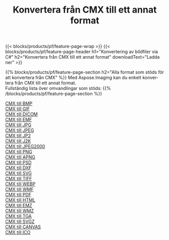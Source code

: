 ﻿---
title: Konvertera från CMX till ett annat format 
weight: 3920
url: /sv/net/conversion/from/cmx 
lang: sv
langdirlevel: 2
locales: zh-hans,ja,it,ru,de,es,fr,nl,id,lt,pl,pt,vi,tr,ko,zh-hant,ar,hi,th,sv,cs,uk,he
description: Med Aspose.Imaging kan du enkelt konvertera från CMX till ett annat format
---

{{< blocks/products/pf/feature-page-wrap >}}
{{< blocks/products/pf/feature-page-header h1="Konvertering av bildfiler via C#" h2="Konvertera från CMX till ett annat format" downloadText="Ladda ner" >}}


{{% blocks/products/pf/feature-page-section  h2="Alla format som stöds för att konvertera från CMX" %}}
Med Aspose.Imaging kan du enkelt konvertera från CMX till ett annat format.
<br/>
Fullständig lista över omvandlingar som stöds:
{{% /blocks/products/pf/feature-page-section %}}
<div class="container-fluid productfamilypage bg-gray">
    <div class="convertypes bg-gray agp-content section">
        <div class="container">
		<div class="row other-converters">
		    <div class='col-md-2 other-converter remove-lp remove-rp'><a href="/imaging/sv/net/conversion/cmx-to-bmp" >CMX till BMP</a></div><div class='col-md-2 other-converter remove-lp remove-rp'><a href="/imaging/sv/net/conversion/cmx-to-gif" >CMX till GIF</a></div><div class='col-md-2 other-converter remove-lp remove-rp'><a href="/imaging/sv/net/conversion/cmx-to-dicom" >CMX till DICOM</a></div><div class='col-md-2 other-converter remove-lp remove-rp'><a href="/imaging/sv/net/conversion/cmx-to-emf" >CMX till EMF</a></div><div class='col-md-2 other-converter remove-lp remove-rp'><a href="/imaging/sv/net/conversion/cmx-to-jpg" >CMX till JPG</a></div><div class='col-md-2 other-converter remove-lp remove-rp'><a href="/imaging/sv/net/conversion/cmx-to-jpeg" >CMX till JPEG</a></div><div class='col-md-2 other-converter remove-lp remove-rp'><a href="/imaging/sv/net/conversion/cmx-to-jp2" >CMX till JP2</a></div><div class='col-md-2 other-converter remove-lp remove-rp'><a href="/imaging/sv/net/conversion/cmx-to-j2k" >CMX till J2K</a></div><div class='col-md-2 other-converter remove-lp remove-rp'><a href="/imaging/sv/net/conversion/cmx-to-jpeg2000" >CMX till JPEG2000</a></div><div class='col-md-2 other-converter remove-lp remove-rp'><a href="/imaging/sv/net/conversion/cmx-to-png" >CMX till PNG</a></div><div class='col-md-2 other-converter remove-lp remove-rp'><a href="/imaging/sv/net/conversion/cmx-to-apng" >CMX till APNG</a></div><div class='col-md-2 other-converter remove-lp remove-rp'><a href="/imaging/sv/net/conversion/cmx-to-psd" >CMX till PSD</a></div><div class='col-md-2 other-converter remove-lp remove-rp'><a href="/imaging/sv/net/conversion/cmx-to-dxf" >CMX till DXF</a></div><div class='col-md-2 other-converter remove-lp remove-rp'><a href="/imaging/sv/net/conversion/cmx-to-svg" >CMX till SVG</a></div><div class='col-md-2 other-converter remove-lp remove-rp'><a href="/imaging/sv/net/conversion/cmx-to-tiff" >CMX till TIFF</a></div><div class='col-md-2 other-converter remove-lp remove-rp'><a href="/imaging/sv/net/conversion/cmx-to-webp" >CMX till WEBP</a></div><div class='col-md-2 other-converter remove-lp remove-rp'><a href="/imaging/sv/net/conversion/cmx-to-wmf" >CMX till WMF</a></div><div class='col-md-2 other-converter remove-lp remove-rp'><a href="/imaging/sv/net/conversion/cmx-to-pdf" >CMX till PDF</a></div><div class='col-md-2 other-converter remove-lp remove-rp'><a href="/imaging/sv/net/conversion/cmx-to-html" >CMX till HTML</a></div><div class='col-md-2 other-converter remove-lp remove-rp'><a href="/imaging/sv/net/conversion/cmx-to-emz" >CMX till EMZ</a></div><div class='col-md-2 other-converter remove-lp remove-rp'><a href="/imaging/sv/net/conversion/cmx-to-wmz" >CMX till WMZ</a></div><div class='col-md-2 other-converter remove-lp remove-rp'><a href="/imaging/sv/net/conversion/cmx-to-tga" >CMX till TGA</a></div><div class='col-md-2 other-converter remove-lp remove-rp'><a href="/imaging/sv/net/conversion/cmx-to-svgz" >CMX till SVGZ</a></div><div class='col-md-2 other-converter remove-lp remove-rp'><a href="/imaging/sv/net/conversion/cmx-to-canvas" >CMX till CANVAS</a></div><div class='col-md-2 other-converter remove-lp remove-rp'><a href="/imaging/sv/net/conversion/cmx-to-ico" >CMX till ICO</a></div>
                </div>
        </div>
    </div>
</div>
<br/>

